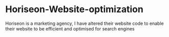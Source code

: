 # Horiseon-Website-optimization
Horiseon is a marketing agency, I have altered their website code to enable their website to be efficient and optimised for search engines

